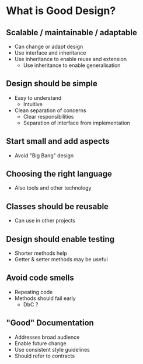 # What is Good Design?  
  
## Scalable / maintainable / adaptable  
  
* Can change or adapt design  
* Use interface and inheritance  
* Use inheritance to enable reuse and extension  
    * Use inheritance to enable generalisation  
  
## Design should be simple  
  
* Easy to understand  
    * Intuitive  
* Clean separation of concerns  
    * Clear responsibilities  
    * Separation of interface from implementation  
  
## Start small and add aspects  
  
* Avoid "Big Bang" design  
  
## Choosing the right language  
  
* Also tools and other technology  
  
## Classes should be reusable  
  
* Can use in other projects  
  
## Design should enable testing  
  
* Shorter methods help  
* Getter & setter methods may be useful  
  
## Avoid code smells  
  
* Repeating code  
* Methods should fail early  
    * DbC ?  
  
## "Good" Documentation  
  
* Addresses broad audience  
* Enable future change  
* Use consistent style guidelines  
* Should refer to contracts  
